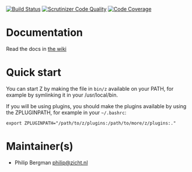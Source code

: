 [![Build Status](https://scrutinizer-ci.com/g/zicht/z/badges/build.png?b=master)](https://scrutinizer-ci.com/g/zicht/z/build-status/master) [![Scrutinizer Code Quality](https://scrutinizer-ci.com/g/zicht/z/badges/quality-score.png?b=master)](https://scrutinizer-ci.com/g/zicht/z/?branch=master) [![Code Coverage](https://scrutinizer-ci.com/g/zicht/z/badges/coverage.png?b=master)](https://scrutinizer-ci.com/g/zicht/z/?branch=master) 

# Documentation #

Read the docs in [the wiki](https://github.com/zicht/z/wiki)

# Quick start #
You can start Z by making the file in `bin/z` available on your PATH, for example by symlinking it in your /usr/local/bin.

If you will be using plugins, you should make the plugins available by using the ZPLUGINPATH, for example in your `~/.bashrc`:

    export ZPLUGINPATH="/path/to/z/plugins:/path/to/more/z/plugins:."

# Maintainer(s)
* Philip Bergman <philip@zicht.nl>
